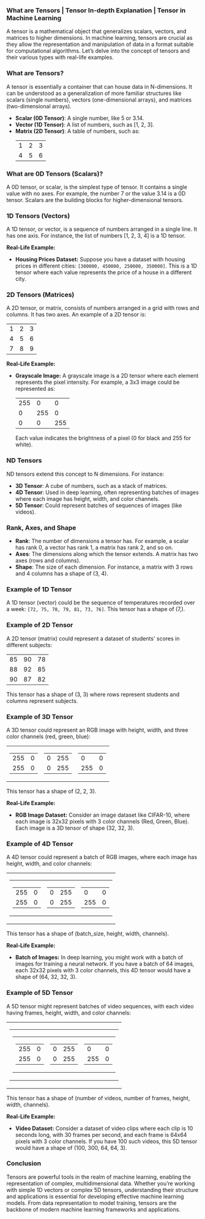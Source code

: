 ### What are Tensors | Tensor In-depth Explanation | Tensor in Machine Learning

A tensor is a mathematical object that generalizes scalars, vectors, and matrices to higher dimensions. In machine learning, tensors are crucial as they allow the representation and manipulation of data in a format suitable for computational algorithms. Let’s delve into the concept of tensors and their various types with real-life examples.

### What are Tensors?

A tensor is essentially a container that can house data in N-dimensions. It can be understood as a generalization of more familiar structures like scalars (single numbers), vectors (one-dimensional arrays), and matrices (two-dimensional arrays).

- **Scalar (0D Tensor)**: A single number, like 5 or 3.14.
- **Vector (1D Tensor)**: A list of numbers, such as [1, 2, 3].
- **Matrix (2D Tensor)**: A table of numbers, such as:
  <table>
    <tr><td>1</td><td>2</td><td>3</td></tr>
    <tr><td>4</td><td>5</td><td>6</td></tr>
  </table>

### What are 0D Tensors (Scalars)?

A 0D tensor, or scalar, is the simplest type of tensor. It contains a single value with no axes. For example, the number 7 or the value 3.14 is a 0D tensor. Scalars are the building blocks for higher-dimensional tensors.

### 1D Tensors (Vectors)

A 1D tensor, or vector, is a sequence of numbers arranged in a single line. It has one axis. For instance, the list of numbers [1, 2, 3, 4] is a 1D tensor.

**Real-Life Example:**

- **Housing Prices Dataset:** Suppose you have a dataset with housing prices in different cities: `[300000, 450000, 250000, 350000]`. This is a 1D tensor where each value represents the price of a house in a different city.

### 2D Tensors (Matrices)

A 2D tensor, or matrix, consists of numbers arranged in a grid with rows and columns. It has two axes. An example of a 2D tensor is:

<table>
  <tr><td>1</td><td>2</td><td>3</td></tr>
  <tr><td>4</td><td>5</td><td>6</td></tr>
  <tr><td>7</td><td>8</td><td>9</td></tr>
</table>

**Real-Life Example:**

- **Grayscale Image:** A grayscale image is a 2D tensor where each element represents the pixel intensity. For example, a 3x3 image could be represented as:
  <table>
    <tr><td>255</td><td>0</td><td>0</td></tr>
    <tr><td>0</td><td>255</td><td>0</td></tr>
    <tr><td>0</td><td>0</td><td>255</td></tr>
  </table>
  Each value indicates the brightness of a pixel (0 for black and 255 for white).

### ND Tensors

ND tensors extend this concept to N dimensions. For instance:

- **3D Tensor**: A cube of numbers, such as a stack of matrices.
- **4D Tensor**: Used in deep learning, often representing batches of images where each image has height, width, and color channels.
- **5D Tensor**: Could represent batches of sequences of images (like videos).

### Rank, Axes, and Shape

- **Rank**: The number of dimensions a tensor has. For example, a scalar has rank 0, a vector has rank 1, a matrix has rank 2, and so on.
- **Axes**: The dimensions along which the tensor extends. A matrix has two axes (rows and columns).
- **Shape**: The size of each dimension. For instance, a matrix with 3 rows and 4 columns has a shape of (3, 4).

### Example of 1D Tensor

A 1D tensor (vector) could be the sequence of temperatures recorded over a week: `[72, 75, 78, 79, 81, 73, 76]`. This tensor has a shape of (7,).

### Example of 2D Tensor

A 2D tensor (matrix) could represent a dataset of students' scores in different subjects:

<table>
  <tr><td>85</td><td>90</td><td>78</td></tr>
  <tr><td>88</td><td>92</td><td>85</td></tr>
  <tr><td>90</td><td>87</td><td>82</td></tr>
</table>
This tensor has a shape of (3, 3) where rows represent students and columns represent subjects.

### Example of 3D Tensor

A 3D tensor could represent an RGB image with height, width, and three color channels (red, green, blue):

<table>
  <tr>
    <td>
      <table>
        <tr><td>255</td><td>0</td></tr>
        <tr><td>255</td><td>0</td></tr>
      </table>
    </td>
    <td>
      <table>
        <tr><td>0</td><td>255</td></tr>
        <tr><td>0</td><td>255</td></tr>
      </table>
    </td>
    <td>
      <table>
        <tr><td>0</td><td>0</td></tr>
        <tr><td>255</td><td>0</td></tr>
      </table>
    </td>
  </tr>
</table>
This tensor has a shape of (2, 2, 3).

**Real-Life Example:**

- **RGB Image Dataset:** Consider an image dataset like CIFAR-10, where each image is 32x32 pixels with 3 color channels (Red, Green, Blue). Each image is a 3D tensor of shape (32, 32, 3).

### Example of 4D Tensor

A 4D tensor could represent a batch of RGB images, where each image has height, width, and color channels:

<table>
  <tr>
    <td>
      <table>
        <tr>
          <td>
            <table>
              <tr><td>255</td><td>0</td></tr>
              <tr><td>255</td><td>0</td></tr>
            </table>
          </td>
          <td>
            <table>
              <tr><td>0</td><td>255</td></tr>
              <tr><td>0</td><td>255</td></tr>
            </table>
          </td>
          <td>
            <table>
              <tr><td>0</td><td>0</td></tr>
              <tr><td>255</td><td>0</td></tr>
            </table>
          </td>
        </tr>
      </table>
    </td>
  </tr>
</table>
This tensor has a shape of (batch_size, height, width, channels).

**Real-Life Example:**

- **Batch of Images:** In deep learning, you might work with a batch of images for training a neural network. If you have a batch of 64 images, each 32x32 pixels with 3 color channels, this 4D tensor would have a shape of (64, 32, 32, 3).

### Example of 5D Tensor

A 5D tensor might represent batches of video sequences, with each video having frames, height, width, and color channels:

<table>
  <tr>
    <td>
      <table>
        <tr>
          <td>
            <table>
              <tr>
                <td>
                  <table>
                    <tr><td>255</td><td>0</td></tr>
                    <tr><td>255</td><td>0</td></tr>
                  </table>
                </td>
                <td>
                  <table>
                    <tr><td>0</td><td>255</td></tr>
                    <tr><td>0</td><td>255</td></tr>
                  </table>
                </td>
                <td>
                  <table>
                    <tr><td>0</td><td>0</td></tr>
                    <tr><td>255</td><td>0</td></tr>
                  </table>
                </td>
              </tr>
            </table>
          </td>
        </tr>
      </table>
    </td>
  </tr>
</table>
This tensor has a shape of (number of videos, number of frames, height, width, channels).

**Real-Life Example:**

- **Video Dataset:** Consider a dataset of video clips where each clip is 10 seconds long, with 30 frames per second, and each frame is 64x64 pixels with 3 color channels. If you have 100 such videos, this 5D tensor would have a shape of (100, 300, 64, 64, 3).

### Conclusion

Tensors are powerful tools in the realm of machine learning, enabling the representation of complex, multidimensional data. Whether you’re working with simple 1D vectors or complex 5D tensors, understanding their structure and applications is essential for developing effective machine learning models. From data representation to model training, tensors are the backbone of modern machine learning frameworks and applications.

